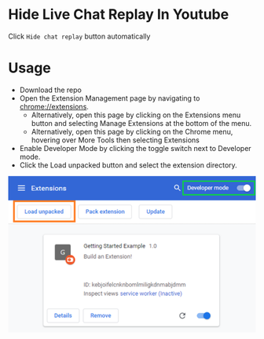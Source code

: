 # Hide Live Chat Replay In Youtube

Click `Hide chat replay` button automatically

# Usage

-   Download the repo
-   Open the Extension Management page by navigating to [chrome://extensions](chrome://extensions).
    -   Alternatively, open this page by clicking on the Extensions menu button and selecting Manage Extensions at the
        bottom of the menu.
    -   Alternatively, open this page by clicking on the Chrome menu, hovering over More Tools then selecting Extensions
-   Enable Developer Mode by clicking the toggle switch next to Developer mode.
-   Click the Load unpacked button and select the extension directory.

![](vOu7iPbaapkALed96rzN.png)
